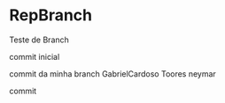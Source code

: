 # RepBranch
Teste de Branch

commit inicial

commit da minha branch GabrielCardoso Toores neymar


commit 
